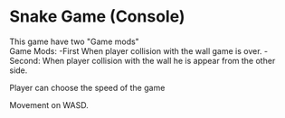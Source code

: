 # **Snake Game (Console)** <br/>
This game have two "Game mods" <br/>
Game Mods:
  -First When player collision with the wall game is over.
  -Second: When player collision with the wall he is appear from the other side.

Player can choose the speed of the game

Movement on WASD.

